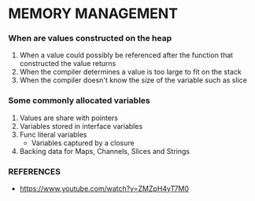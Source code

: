 # MEMORY MANAGEMENT

### When are values constructed on the heap
1. When a value could possibly be referenced after the function that constructed the value returns
2. When the compiler determines a value is too large to fit on the stack
3. When the compiler doesn't know the size of the variable such as slice

### Some commonly allocated variables
1. Values are share with pointers
2. Variables stored in interface variables
3. Func literal variables
   - Variables captured by a closure
4. Backing data for Maps, Channels, Slices and Strings

### REFERENCES
- https://www.youtube.com/watch?v=ZMZpH4yT7M0
